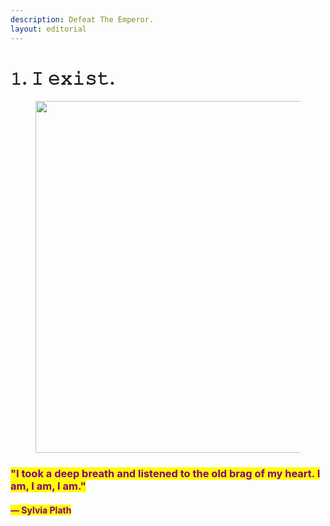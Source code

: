 ```yaml
---
description: Defeat The Emperor.
layout: editorial
---
```


# 𝟷. 𝙸 𝚎𝚡𝚒𝚜𝚝.

<figure><img src="../../../../../../.gitbook/assets/pexels-btgl-♡-10926597.jpg" alt="" width="563"><figcaption></figcaption></figure>

### <mark style="color:purple;">"I took a deep breath and listened to the old brag of my heart. I am, I am, I am."</mark>

#### <mark style="color:purple;">― Sylvia Plath</mark>
